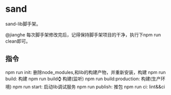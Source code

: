 # sand
sand-lib脚手架。

@jianghe 每次脚手架修改完后，记得保持脚手架项目的干净，执行下npm run clean即可。

## 指令
npm run init: 删除node_modules,和lib的构建产物，并重新安装，构建
npm run build: 构建
npm run build:watch: 构建(监听)
npm run build:production: 构建(生产环境)
npm run start: 启动lib调试服务
npm run publish: 推包
npm run ci: lint&&ci

